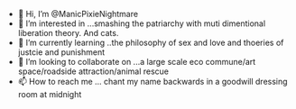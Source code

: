 - 👋 Hi, I’m @ManicPixieNightmare
- 👀 I’m interested in ...smashing the patriarchy with muti dimentional liberation theory. And cats.
- 🌱 I’m currently learning ..the philosophy of sex and love and thoeries of justcie and punishment
- 💞️ I’m looking to collaborate on ...a large scale eco commune/art space/roadside attraction/animal rescue
- 📫 How to reach me ... chant my name backwards in a goodwill dressing room at midnight

<!---
ManicPixieNightmare/ManicPixieNightmare is a ✨ special ✨ repository because its `README.md` (this file) appears on your GitHub profile.
You can click the Preview link to take a look at your changes.
--->
